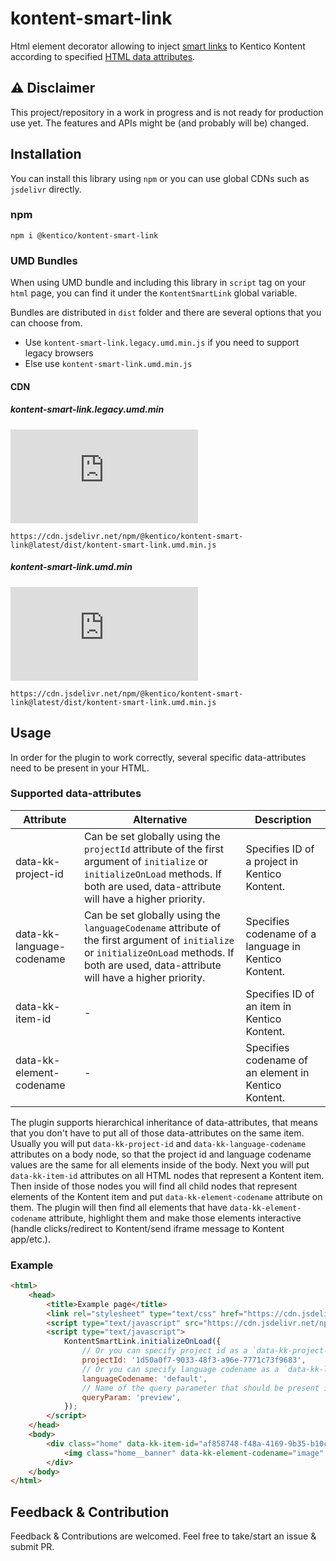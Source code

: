 <!-- TODO: finish the README in another task -->
<!-- TODO: add some basic tutorials (Gatsby, Next.js, etc.) in another task -->
# kontent-smart-link

Html element decorator allowing to inject [smart links](https://docs.kontent.ai/tutorials/develop-apps/build-strong-foundation/set-up-editing-from-preview#a-using-smart-links) to Kentico Kontent according to specified [HTML data attributes](https://www.w3schools.com/tags/att_data-.asp).

## ⚠ Disclaimer

This project/repository in a work in progress and is not ready for production use yet. The features and APIs might be (and probably will be) changed.

## Installation

You can install this library using `npm` or you can use global CDNs such as `jsdelivr` directly.

### npm

```
npm i @kentico/kontent-smart-link
```

### UMD Bundles

When using UMD bundle and including this library in `script` tag on your `html` page, you can find it under the `KontentSmartLink` global variable.

Bundles are distributed in `dist` folder and there are several options that you can choose from.

- Use `kontent-smart-link.legacy.umd.min.js` if you need to support legacy browsers
- Else use `kontent-smart-link.umd.min.js`

#### CDN

##### kontent-smart-link.legacy.umd.min

![Gzip browser bundle](https://img.badgesize.io/https://unpkg.com/@kentico/kontent-smart-link@latest/dist/kontent-smart-link.legacy.umd.min.js?compression=gzip)

```
https://cdn.jsdelivr.net/npm/@kentico/kontent-smart-link@latest/dist/kontent-smart-link.umd.min.js
```

##### kontent-smart-link.umd.min

![Gzip browser bundle](https://img.badgesize.io/https://unpkg.com/@kentico/kontent-smart-link@latest/dist/kontent-smart-link.legacy.umd.min.js?compression=gzip)

```
https://cdn.jsdelivr.net/npm/@kentico/kontent-smart-link@latest/dist/kontent-smart-link.umd.min.js
```

## Usage

In order for the plugin to work correctly, several specific data-attributes need to be present in your HTML.

### Supported data-attributes

|Attribute|Alternative|Description|
|---------|-----------|---------- |
| data-kk-project-id| Can be set globally using the `projectId` attribute of the first argument of `initialize` or `initializeOnLoad` methods. If both are used, data-attribute will have a higher priority.  | Specifies ID of a project in Kentico Kontent.|
| data-kk-language-codename| Can be set globally using the `languageCodename` attribute of the first argument of `initialize` or `initializeOnLoad` methods. If both are used, data-attribute will have a higher priority.  | Specifies codename of a language in Kentico Kontent.  |
| data-kk-item-id| - | Specifies ID of an item in Kentico Kontent.|
| data-kk-element-codename| - | Specifies codename of an element in Kentico Kontent.|

The plugin supports hierarchical inheritance of data-attributes, that means that you don't
have to put all of those data-attributes on the same item. Usually you will put `data-kk-project-id` and `data-kk-language-codename`
attributes on a body node, so that the project id and language codename values are the same for all elements inside of the body.
Next you will put `data-kk-item-id` attributes on all HTML nodes that represent a Kontent item.
Then inside of those nodes you will find all child nodes that represent elements of the Kontent item and put `data-kk-element-codename` attribute on them.
The plugin will then find all elements that have `data-kk-element-codename` attribute, highlight them and make those elements interactive (handle clicks/redirect to Kontent/send iframe message to Kontent app/etc.). 

### Example
```html
<html>
    <head>
        <title>Example page</title>
        <link rel="stylesheet" type="text/css" href="https://cdn.jsdelivr.net/npm/@kentico/kontent-smart-link@latest/dist/kontent-smart-link.styles.css"/>
        <script type="text/javascript" src="https://cdn.jsdelivr.net/npm/@kentico/kontent-smart-link@latest/dist/kontent-smart-link.umd.min.js" />
        <script type="text/javascript">
            KontentSmartLink.initializeOnLoad({
                // Or you can specify project id as a `data-kk-project-id` attribute on some element at the top of the DOM hierarchy
                projectId: '1d50a0f7-9033-48f3-a96e-7771c73f9683',
                // Or you can specify language codename as a `data-kk-language-codename` attribute on some element at the top of the DOM hierarchy
                languageCodename: 'default',
                // Name of the query parameter that should be present in the URL to turn the highlighting on
                queryParam: 'preview',
            });
        </script>
    </head>
    <body>
        <div class="home" data-kk-item-id="af858748-f48a-4169-9b35-b10c9d3984ef">
            <img class="home__banner" data-kk-element-codename="image" />
        </div>
    </body>
</html>
```

## Feedback & Contribution

Feedback & Contributions are welcomed. Feel free to take/start an issue & submit PR.
